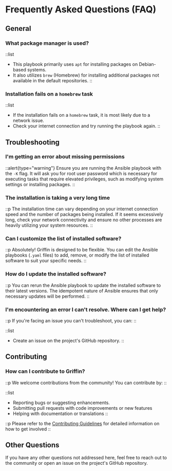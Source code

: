 # Frequently Asked Questions (FAQ)

## General

### What package manager is used?

::list

- This playbook primarily uses `apt` for installing packages on Debian-based systems.
- It also utilizes `brew` (Homebrew) for installing additional packages not available in the default repositories.
::

### Installation fails on a `homebrew` task

::list

- If the installation fails on a `homebrew` task, it is most likely due to a network issue.
- Check your internet connection and try running the playbook again.
::

## Troubleshooting

### I'm getting an error about missing permissions

::alert{type="warning"}
Ensure you are running the Ansible playbook with the `-K` flag. It will ask you for root user password which is necessary for executing tasks that require elevated privileges, such as modifying system settings or installing packages.
::

### The installation is taking a very long time

::p
The installation time can vary depending on your internet connection speed and the number of packages being installed. If it seems excessively long, check your network connectivity and ensure no other processes are heavily utilizing your system resources.
::

### Can I customize the list of installed software?

::p
Absolutely! Griffin is designed to be flexible. You can edit the Ansible playbooks (`.yaml` files) to add, remove, or modify the list of installed software to suit your specific needs.
::

### How do I update the installed software?

::p
You can rerun the Ansible playbook to update the installed software to their latest versions. The idempotent nature of Ansible ensures that only necessary updates will be performed.
::

### I'm encountering an error I can't resolve. Where can I get help?

::p
If you're facing an issue you can't troubleshoot, you can:
::

::list

- Create an issue on the project's GitHub repository.
::

## Contributing

### How can I contribute to Griffin?

::p
We welcome contributions from the community! You can contribute by:
::

::list

- Reporting bugs or suggesting enhancements.
- Submitting pull requests with code improvements or new features
- Helping with documentation or translations
::

::p
Please refer to the [Contributing Guidelines](contributing) for detailed information on how to get involved
::

## Other Questions

If you have any other questions not addressed here, feel free to reach out to the community or open an issue on the project's GitHub repository.
